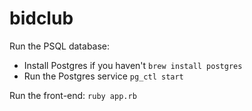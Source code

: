# bidclub

Run the PSQL database:
* Install Postgres if you haven't `brew install postgres`
* Run the Postgres service `pg_ctl start`

Run the front-end:
`ruby app.rb`
